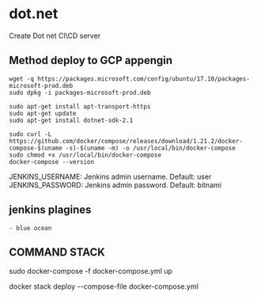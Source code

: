 # dot.net

Create Dot net CI\CD server 

##	Method deploy to GCP appengin 

    wget -q https://packages.microsoft.com/config/ubuntu/17.10/packages-microsoft-prod.deb
    sudo dpkg -i packages-microsoft-prod.deb

    sudo apt-get install apt-transport-https
    sudo apt-get update
    sudo apt-get install dotnet-sdk-2.1

    sudo curl -L https://github.com/docker/compose/releases/download/1.21.2/docker-compose-$(uname -s)-$(uname -m) -o /usr/local/bin/docker-compose
    sudo chmod +x /usr/local/bin/docker-compose
    docker-compose --version

JENKINS_USERNAME: Jenkins admin username. Default: user
JENKINS_PASSWORD: Jenkins admin password. Default: bitnami

## jenkins plagines
    - blue ocean
## COMMAND STACK

sudo docker-compose -f docker-compose.yml up 

docker stack deploy --compose-file docker-compose.yml 
